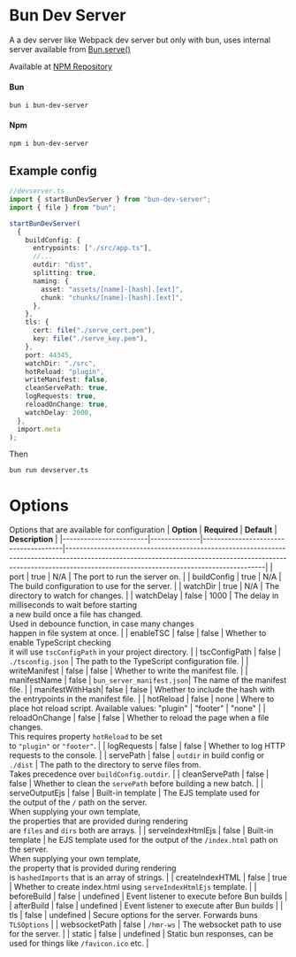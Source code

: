 # Bun Dev Server
A a dev server like Webpack dev server but only with bun, uses  internal server available from [Bun.serve()](https://bun.sh/docs/api/http#bun-serve)

Available at [NPM Repository](https://www.npmjs.com/package/bun-dev-server)

#### Bun
`bun i bun-dev-server`
#### Npm 
`npm i bun-dev-server`

## Example config
```ts
//devserver.ts
import { startBunDevServer } from "bun-dev-server";
import { file } from "bun";

startBunDevServer(
  {
    buildConfig: {
      entrypoints: ["./src/app.ts"],
      //...
      outdir: "dist",
      splitting: true,
      naming: {
        asset: "assets/[name]-[hash].[ext]",
        chunk: "chunks/[name]-[hash].[ext]",
      },
    },
    tls: {
      cert: file("./serve_cert.pem"),
      key: file("./serve_key.pem"),
    },
    port: 44345,
    watchDir: "./src",
    hotReload: "plugin",
    writeManifest: false,
    cleanServePath: true,
    logRequests: true,
    reloadOnChange: true,
    watchDelay: 2000,
  },
  import.meta
);
```
Then
```
bun run devserver.ts
```

# Options
Options that are available for configuration
| **Option**             | **Required** | **Default**                          | **Description**                                                                                                                                                                                                    |
|------------------------|--------------|--------------------------------------|--------------------------------------------------------------------------------------------------------------------------------------------------------------------------------------------------------------------|
| port                   | true         | N/A                     | The port to run the server on.                                                                                                                                                                                     |
| buildConfig            | true         | N/A                     | The build configuration to use for the server.                                                                                                                                                                     |
| watchDir               | true         | N/A                     | The directory to watch for changes.                                                                                                                                                                                |
| watchDelay      | false        | 1000                    | The delay in milliseconds to wait before starting <br> a new build once a file has changed.<br> Used in debounce function, in case many changes <br>happen in file system at once.                                          |
| enableTSC       | false        | false                   | Whether to enable TypeScript checking <br>it will use `tscConfigPath` in your project directory.                                                                                                                       |
| tscConfigPath   | false        | `./tsconfig.json`         | The path to the TypeScript configuration file.                                                                                                                                                                     |
| writeManifest   | false        | false                   | Whether to write the manifest file.                                                                                                                                                                                |
| manifestName    | false        | `bun_server_manifest.json`| The name of the manifest file.                                                                                                                                                                                     |
| manifestWithHash| false        | false                   | Whether to include the hash with the entrypoints in the manifest file.                                                                                                                                             |
| hotReload       | false        | none                    | Where to place hot reload script. Available values: "plugin" | "footer" | "none"                                                                                                                                   |
| reloadOnChange  | false        | false                   |  Whether to reload the page when a file changes. <br> This requires property `hotReload` to be set<br> to `"plugin"` or `"footer"`.                                                                                    |
| logRequests     | false        | false                   | Whether to log HTTP requests to the console.                                                                                                                                                                       |
| servePath       | false        | `outdir` in build config or `./dist` | The path to the directory to serve files from.<br> Takes precedence over `buildConfig.outdir`.                                                                                                                         |
| cleanServePath  | false        | false                   | Whether to clean the `servePath` before building a new batch.                                                                                                                                                      |
| serveOutputEjs  | false        | Built-in template       | The EJS template used for <br> the output of the `/` path on the server. <br> When supplying your own template,<br> the properties that are provided during rendering <br>are `files` and `dirs` both are arrays.               |
| serveIndexHtmlEjs      | false        | Built-in template       | he EJS template used for the output of the `/index.html` path on the server. <br> When supplying your own template, <br>the property that is provided during rendering <br>is `hashedImports` that is an array of strings. |
| createIndexHTML | false        | true                    | Whether to create index.html using `serveIndexHtmlEjs` template.                                                                                                                                                   |
| beforeBuild     | false        | undefined               | Event listener to execute before Bun builds                                                                                                                                                                        |
| afterBuild      | false        | undefined               | Event listener to execute after Bun builds                                                                                                                                                                         |
| tls        | false        | undefined               | Secure options for the server. Forwards buns `TLSOptions`                                                                                                                                                          |
| websocketPath     | false        | `/hmr-ws`               | The websocket path to use for the server.                                                                                                                                                                          |
| static     | false        | undefined               | Static bun responses, can be used for things like `/favicon.ico` etc.                                                                                                                                              |

